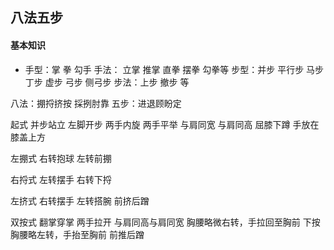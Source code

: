 ## 八法五步

#### 基本知识

- 手型：掌 拳 勾手
  手法： 立掌 推掌 直拳 摆拳 勾拳等
  步型：并步 平行步 马步 丁步 虚步 弓步 侧弓步
  步法：上步 撤步 等

八法：掤捋挤按 採挒肘靠
五步：进退顾盼定

起式
并步站立
左脚开步
两手内旋
两手平举 与肩同宽 与肩同高
屈膝下蹲 手放在膝盖上方

左掤式
右转抱球 左转前掤

右捋式
左转摆手 右转下捋

左挤式
右转摆手 左转搭腕 前挤后蹭

双按式
翻掌穿掌
两手拉开 与肩同高与肩同宽
胸腰略微右转，手拉回至胸前
下按
胸腰略左转，手抬至胸前
前推后蹭
